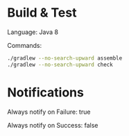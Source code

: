 # Build & Test

Language: Java 8

Commands:
```bash
./gradlew --no-search-upward assemble
./gradlew --no-search-upward check
```

# Notifications

Always notify on Failure: true

Always notify on Success: false
